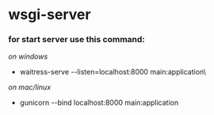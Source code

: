 # wsgi-server
### for start server use this command:
*on windows*
* waitress-serve --listen=localhost:8000 main:application\

*on mac/linux*
* gunicorn --bind localhost:8000 main:application
